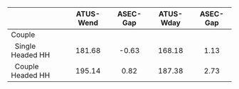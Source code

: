 
|                      |    ATUS-Wend |     ASEC-Gap |    ATUS-Wday |     ASEC-Gap |
| -------------------- | :----------: | :----------: | :----------: | :----------: |
| Couple               |              |              |              |              |
| &nbsp;&nbsp;Single Headed HH |       181.68 |        -0.63 |       168.18 |         1.13 |
| &nbsp;&nbsp;Couple Headed HH |       195.14 |         0.82 |       187.38 |         2.73 |


